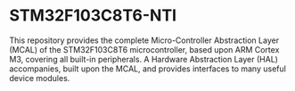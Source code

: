 # STM32F103C8T6-NTI
This repository provides the complete Micro-Controller Abstraction Layer (MCAL) of the STM32F103C8T6 microcontroller, based upon ARM Cortex M3, covering all built-in peripherals. A Hardware Abstraction Layer (HAL) accompanies, built upon the MCAL, and provides interfaces to many useful device modules.
